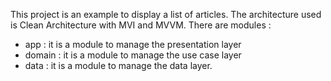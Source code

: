 This project is an example to display a list of articles. The architecture used is Clean Architecture with MVI and MVVM. There are modules :
* app : it is a module to manage the presentation layer
* domain : it is a module to manage the use case layer
* data : it is a module to manage the data layer.
